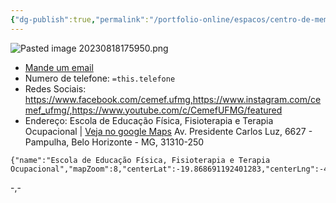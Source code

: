 ```yaml
---
{"dg-publish":true,"permalink":"/portfolio-online/espacos/centro-de-memoria-da-educacao-fisica-do-esporte-e-do-lazer/","tags":["💼/📍"],"created":"2024-02-14T12:36:18.542-03:00","updated":"2024-02-05T16:58:30.236-03:00"}
---
```



![Pasted image 20230818175950.png](/img/user/XX_Anexos/Pasted%20image%2020230818175950.png)

- [Mande um email](mailto:cemefufmg@gmail.com)
- Numero de telefone: `=this.telefone`
- Redes Sociais:
	 https://www.facebook.com/cemef.ufmg,https://www.instagram.com/cemef_ufmg/,https://www.youtube.com/c/CemefUFMG/featured
- Endereço:
Escola de Educação Física, Fisioterapia e Terapia Ocupacional | [Veja no google Maps](https://www.google.com/search?sca_esv=558180114&tbm=lcl&q=Escola+de+Educa%C3%A7%C3%A3o+F%C3%ADsica,+Fisioterapia+e+Terapia+Ocupacional&rflfq=1&num=20&stick=H4sIAAAAAAAAAC2QPW7bQBCFoSJBerpiEfAAKeb_p4sLqXWTC2xoFQQsUxGlC8WF4SJA7sDb5BQeBsYCi503g7fvmy-f-85DkVhJnQhJMCT6zgABIBNUhFOcXfouo8Y409y9blKz_g6Z2VlIURCSHFmt7yRc1BE8SydKNS1TjhLEDdEDsHolUkKUvQJT1D9VUImWIMCgmJGIlpx9p8ERwSYlU4arxzbpICqoCqZE7hqVST1dhSQN3MgqYpkqJGwsQM6RIjVbo1YGZCBFIea24W0GEkVQJzUQs4JjqUDEpkDCBkZYWXJTK4pRaLUSxYoSa6usDs7ptRvRothYLd1Ss7jiP245_d3t_u2-3i_D-bgsc1uGazv9XN9OW_3rNi3t0k6_P33fL-P81IbH47B_vI1tfV1f5uGw_lmmsX0bDtMyzdfjpZ2nNhyHHx-vh_F2buM0P7end3KRvc_pAQAA&sa=X&ved=2ahUKEwiKgt2dkeeAAxXFHrkGHbIVBAcQ63UoAXoECFIQAg&biw=1920&bih=969&dpr=1#rlfi=hd:;si:;mv:[[-19.868691192401283,-43.94895103699534],[-19.88511717252077,-43.98113754517406\|-19.868691192401283,-43.94895103699534],[-19.88511717252077,-43.98113754517406]])
Av. Presidente Carlos Luz, 6627 - Pampulha, Belo Horizonte - MG, 31310-250

```mapview
{"name":"Escola de Educação Física, Fisioterapia e Terapia Ocupacional","mapZoom":8,"centerLat":-19.868691192401283,"centerLng":-43.94895103699534,"query":"","chosenMapSource":0}
```

-,-
